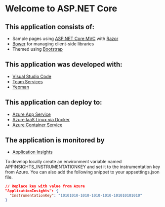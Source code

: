 # Welcome to ASP.NET Core

## This application consists of:

*   Sample pages using [ASP.NET Core MVC](http://dot.net) with [Razor](https://docs.asp.net/en/latest/mvc/overview.html#razor-view-engine)
*   [Bower](https://go.microsoft.com/fwlink/?LinkId=518004) for managing client-side libraries
*   Themed using [Bootstrap](https://go.microsoft.com/fwlink/?LinkID=398939)

## This application was developed with:

*   [Visual Studio Code](https://www.visualstudio.com/products/code-vs)
*   [Team Services](https://www.visualstudio.com/products/visual-studio-team-services-vs)
*   [Yeoman](http://yeoman.io/)

## This application can deploy to:

*   [Azure App Service](https://azure.microsoft.com/en-us/services/app-service/)
*   [Azure IaaS Linux via Docker](https://azure.microsoft.com/en-us/services/virtual-machines/)
*   [Azure Container Service](https://azure.microsoft.com/en-us/services/container-service/)

## The application is monitored by

* [Application Insights](https://docs.microsoft.com/en-us/azure/application-insights/app-insights-nodejs)

To develop locally create an environment variable named APPINSIGHTS_INSTRUMENTATIONKEY and set it to the instrumentation key from Azure. You can also add the following snippet to your appsettings.json file.

```json
// Replace key with value from Azure
"ApplicationInsights": {
  "InstrumentationKey": "10101010-1010-1010-1010-101010101010"
}
```